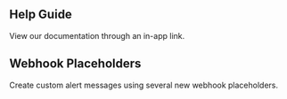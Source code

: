 ## Help Guide

View our documentation through an in-app link.

## Webhook Placeholders

Create custom alert messages using several new webhook placeholders.

